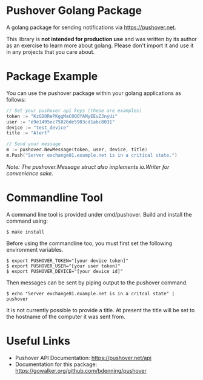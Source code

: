 # Pushover Golang Package
A golang package for sending notifications via https://pushover.net.

This library is **not intended for production use** and was written by its author as an exercise to learn more about golang. Please don't import it and use it in any projects that you care about.

# Package Example
You can use the pushover package within your golang applications as follows:
```Go
// Set your pushover api keys (these are examples)
token := "KzGDORePKggMaC0QOYAMyEEuZJnyUi"
user := "e9e1495ec75826de5983cd1abc8031"
device := "test_device"
title := "Alert"

// Send your message
m := pushover.NewMessage(token, user, device, title)
m.Push("Server exchange01.example.net is in a critical state.")
```
_Note: The pushover.Message struct also implements io.Writer for convenience sake._

# Commandline Tool
A command line tool is provided under cmd/pushover. Build and install the command using:
```
$ make install
```
Before using the commandline too, you must first set the following environment variables.
```
$ export PUSHOVER_TOKEN="[your device token]"
$ export PUSHOVER_USER="[your user token]"
$ export PUSHOVER_DEVICE="[your device id]"
```
Then messages can be sent by piping output to the pushover command.
```
$ echo "Server exchange01.example.net is in a critcal state" | pushover
```

It is not currently possible to provide a title. At present the title will be set to the hostname of the computer it was sent from.

# Useful Links
* Pushover API Documentation: https://pushover.net/api
* Documentation for this package:  https://gowalker.org/github.com/bdenning/pushover
